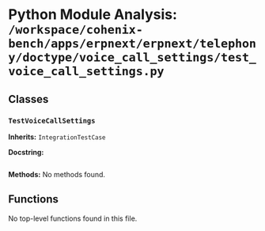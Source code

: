 # Python Module Analysis: `/workspace/cohenix-bench/apps/erpnext/erpnext/telephony/doctype/voice_call_settings/test_voice_call_settings.py`

## Classes

### `TestVoiceCallSettings`
**Inherits:** `IntegrationTestCase`


**Docstring:**
```

```

**Methods:**
No methods found.




## Functions

No top-level functions found in this file.
